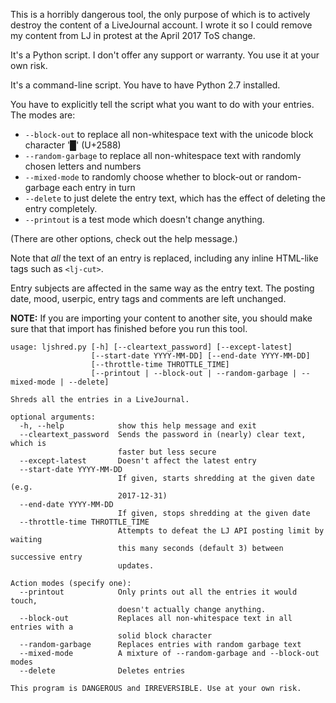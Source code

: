 This is a horribly dangerous tool, the only purpose of which is to actively
destroy the content of a LiveJournal account. I wrote it so I could remove
my content from LJ in protest at the April 2017 ToS change.

It's a Python script. I don't offer any support or warranty. You use it at your own risk.

It's a command-line script. You have to have Python 2.7 installed.

You have to explicitly tell the script what you want to do with your entries.
The modes are:

* `--block-out` to replace all non-whitespace text with the unicode block character '█' (U+2588)
* `--random-garbage` to replace all non-whitespace text with randomly chosen letters and numbers
* `--mixed-mode` to randomly choose whether to block-out or random-garbage each entry in turn
* `--delete` to just delete the entry text, which has the effect of deleting the entry completely.
* `--printout` is a test mode which doesn't change anything.

(There are other options, check out the help message.)

Note that *all* the text of an entry is replaced, including any inline HTML-like tags such as `<lj-cut>`. 

Entry subjects are affected in the same way as the entry text. The posting
date, mood, userpic, entry tags and comments are left unchanged.

**NOTE:** If you are importing your content to another site, you should make
sure that that import has finished before you run this tool.

~~~~
usage: ljshred.py [-h] [--cleartext_password] [--except-latest]
                  [--start-date YYYY-MM-DD] [--end-date YYYY-MM-DD]
                  [--throttle-time THROTTLE_TIME]
                  [--printout | --block-out | --random-garbage | --mixed-mode | --delete]

Shreds all the entries in a LiveJournal.

optional arguments:
  -h, --help            show this help message and exit
  --cleartext_password  Sends the password in (nearly) clear text, which is
                        faster but less secure
  --except-latest       Doesn't affect the latest entry
  --start-date YYYY-MM-DD
                        If given, starts shredding at the given date (e.g.
                        2017-12-31)
  --end-date YYYY-MM-DD
                        If given, stops shredding at the given date
  --throttle-time THROTTLE_TIME
                        Attempts to defeat the LJ API posting limit by waiting
                        this many seconds (default 3) between successive entry
                        updates.

Action modes (specify one):
  --printout            Only prints out all the entries it would touch,
                        doesn't actually change anything.
  --block-out           Replaces all non-whitespace text in all entries with a
                        solid block character
  --random-garbage      Replaces entries with random garbage text
  --mixed-mode          A mixture of --random-garbage and --block-out modes
  --delete              Deletes entries

This program is DANGEROUS and IRREVERSIBLE. Use at your own risk.
~~~~
